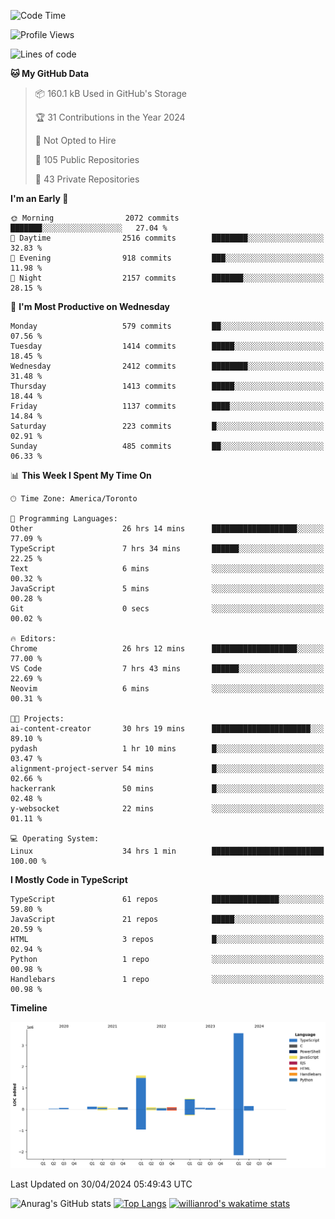 <!--START_SECTION:waka-->
![Code Time](http://img.shields.io/badge/Code%20Time-1%2C491%20hrs%2024%20mins-blue)

![Profile Views](http://img.shields.io/badge/Profile%20Views-0-blue)

![Lines of code](https://img.shields.io/badge/From%20Hello%20World%20I%27ve%20Written-6.5%20million%20lines%20of%20code-blue)

**🐱 My GitHub Data** 

> 📦 160.1 kB Used in GitHub's Storage 
 > 
> 🏆 31 Contributions in the Year 2024
 > 
> 🚫 Not Opted to Hire
 > 
> 📜 105 Public Repositories 
 > 
> 🔑 43 Private Repositories 
 > 
**I'm an Early 🐤** 

```text
🌞 Morning                2072 commits        ███████░░░░░░░░░░░░░░░░░░   27.04 % 
🌆 Daytime                2516 commits        ████████░░░░░░░░░░░░░░░░░   32.83 % 
🌃 Evening                918 commits         ███░░░░░░░░░░░░░░░░░░░░░░   11.98 % 
🌙 Night                  2157 commits        ███████░░░░░░░░░░░░░░░░░░   28.15 % 
```
📅 **I'm Most Productive on Wednesday** 

```text
Monday                   579 commits         ██░░░░░░░░░░░░░░░░░░░░░░░   07.56 % 
Tuesday                  1414 commits        █████░░░░░░░░░░░░░░░░░░░░   18.45 % 
Wednesday                2412 commits        ████████░░░░░░░░░░░░░░░░░   31.48 % 
Thursday                 1413 commits        █████░░░░░░░░░░░░░░░░░░░░   18.44 % 
Friday                   1137 commits        ████░░░░░░░░░░░░░░░░░░░░░   14.84 % 
Saturday                 223 commits         █░░░░░░░░░░░░░░░░░░░░░░░░   02.91 % 
Sunday                   485 commits         ██░░░░░░░░░░░░░░░░░░░░░░░   06.33 % 
```


📊 **This Week I Spent My Time On** 

```text
🕑︎ Time Zone: America/Toronto

💬 Programming Languages: 
Other                    26 hrs 14 mins      ███████████████████░░░░░░   77.09 % 
TypeScript               7 hrs 34 mins       ██████░░░░░░░░░░░░░░░░░░░   22.25 % 
Text                     6 mins              ░░░░░░░░░░░░░░░░░░░░░░░░░   00.32 % 
JavaScript               5 mins              ░░░░░░░░░░░░░░░░░░░░░░░░░   00.28 % 
Git                      0 secs              ░░░░░░░░░░░░░░░░░░░░░░░░░   00.02 % 

🔥 Editors: 
Chrome                   26 hrs 12 mins      ███████████████████░░░░░░   77.00 % 
VS Code                  7 hrs 43 mins       ██████░░░░░░░░░░░░░░░░░░░   22.69 % 
Neovim                   6 mins              ░░░░░░░░░░░░░░░░░░░░░░░░░   00.31 % 

🐱‍💻 Projects: 
ai-content-creator       30 hrs 19 mins      ██████████████████████░░░   89.10 % 
pydash                   1 hr 10 mins        █░░░░░░░░░░░░░░░░░░░░░░░░   03.47 % 
alignment-project-server 54 mins             █░░░░░░░░░░░░░░░░░░░░░░░░   02.66 % 
hackerrank               50 mins             █░░░░░░░░░░░░░░░░░░░░░░░░   02.48 % 
y-websocket              22 mins             ░░░░░░░░░░░░░░░░░░░░░░░░░   01.11 % 

💻 Operating System: 
Linux                    34 hrs 1 min        █████████████████████████   100.00 % 
```

**I Mostly Code in TypeScript** 

```text
TypeScript               61 repos            ███████████████░░░░░░░░░░   59.80 % 
JavaScript               21 repos            █████░░░░░░░░░░░░░░░░░░░░   20.59 % 
HTML                     3 repos             █░░░░░░░░░░░░░░░░░░░░░░░░   02.94 % 
Python                   1 repo              ░░░░░░░░░░░░░░░░░░░░░░░░░   00.98 % 
Handlebars               1 repo              ░░░░░░░░░░░░░░░░░░░░░░░░░   00.98 % 
```



**Timeline**

![Lines of Code chart](https://raw.githubusercontent.com/wise-introvert/wise-introvert/master/assets/bar_graph.png)


 Last Updated on 30/04/2024 05:49:43 UTC
<!--END_SECTION:waka-->

![Anurag's GitHub stats](https://github-readme-stats.vercel.app/api?username=wise-introvert&count_private=true&show_icons=true)
[![Top Langs](https://github-readme-stats.vercel.app/api/top-langs/?username=wise-introvert&langs_count=10)](https://github.com/anuraghazra/github-readme-stats)
[![willianrod's wakatime stats](https://github-readme-stats.vercel.app/api/wakatime?username=wiseintrovert)](https://github.com/anuraghazra/github-readme-stats)
